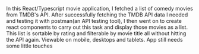 In this React/Typescript movie application, I fetched a list of comedy movies from TMDB's API. After successfully fetching the TMDB API data I needed and testing it with postman(an API testing tool), I then went on to create react components to carry out this task and display those movies as a list. This list is sortable by rating and filterable by movie title all without hitting the API again. Viewable on mobile, desktops and tablets. App still needs some little touches
